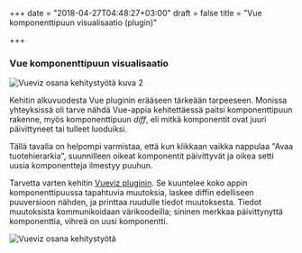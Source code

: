 +++
date = "2018-04-27T04:48:27+03:00"
draft = false
title = "Vue komponenttipuun visualisaatio (plugin)"

+++

### Vue komponenttipuun visualisaatio

![Vueviz osana kehitystyötä kuva 2](/blog/public/img/vueviz-2.png)

Kehitin alkuvuodesta Vue pluginin erääseen tärkeään tarpeeseen. Monissa yhteyksissä oli tarve nähdä Vue-appia kehitettäessä paitsi komponenttipuun rakenne, myös komponenttipuun *diff*, eli mitkä komponentit ovat juuri päivittyneet tai tulleet luoduiksi.

Tällä tavalla on helpompi varmistaa, että kun klikkaan vaikka nappulaa "Avaa tuotehierarkia", suunnilleen oikeat komponentit päivittyvät ja oikea setti uusia komponentteja ilmestyy puuhun.

Tarvetta varten kehitin [Vueviz pluginin](https://github.com/jusahah/VueViz). Se kuuntelee koko appin komponenttipuussa tapahtuvia muutoksia, laskee diffin edelliseen puuversioon nähden, ja printtaa ruudulle tiedot muutoksesta. Tiedot muutoksista kommunikoidaan värikoodeilla; sininen merkkaa päivittynyttä komponenttia, vihreä on uusi komponentti.

![Vueviz osana kehitystyötä](/blog/public/img/vueviz-1.png)



